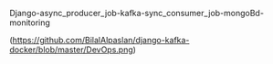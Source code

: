 Django-async_producer_job-kafka-sync_consumer_job-mongoBd-monitoring

(https://github.com/BilalAlpaslan/django-kafka-docker/blob/master/DevOps.png)

